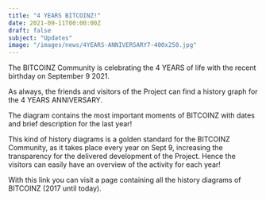 ```yaml
---
title: "4 YEARS BITCOINZ!"
date: 2021-09-11T00:00:00Z
draft: false
subject: "Updates"
image: "/images/news/4YEARS-ANNIVERSARY7-400x250.jpg"
---
```


The BITCOINZ Community is celebrating the 4 YEARS of life with the recent birthday on September 9 2021.

As always, the friends and visitors of the Project can find a history graph for the 4 YEARS ANNIVERSARY.

The diagram contains the most important moments of BITCOINZ with dates and brief description for the last year!

This kind of history diagrams is a golden standard for the BITCOINZ Community, as it takes place every year on Sept 9, increasing the transparency for the delivered development of the Project. Hence the visitors can easily have an overview of the activity for each year!

With this link you can visit a page containing all the history diagrams of BITCOINZ (2017 until today).
